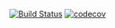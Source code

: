 [![Build Status](https://travis-ci.org/rogue-craft/common.svg?branch=master)](https://travis-ci.org/rogue-craft/common)
[![codecov](https://codecov.io/gh/rogue-craft/common/branch/master/graph/badge.svg)](https://codecov.io/gh/rogue-craft/common)
